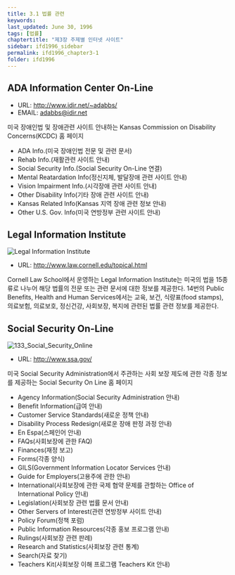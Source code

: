 ```yaml
---
title: 3.1 법률 관련
keywords: 
last_updated: June 30, 1996
tags: [법률]
chaptertitle: "제3장 주제별 인터넷 사이트"
sidebar: ifd1996_sidebar
permalink: ifd1996_chapter3-1
folder: ifd1996
---
```


## ADA Information Center On-Line

* URL: http://www.idir.net/~adabbs/
* EMAIL: adabbs@idir.net

미국 장애인법 및 장애관련 사이트 안내하는 Kansas Commission on Disability Concerns(KCDC) 홈 페이지

* ADA Info.(미국 장애인법 전문 및 관련 문서)
* Rehab Info.(재활관련 사이트 안내)
* Social Security Info.(Social Security On-Line 연결)
* Mental Reatardation Info(정신지체, 발달장애 관련 사이트 안내)
* Vision Impairment Info.(시각장애 관련 사이트 안내)
* Other Disability Info(기타 장애 관련 사이트 안내)
* Kansas Related Info(Kansas 지역 장애 관련 정보 안내)
* Other U.S. Gov. Info(미국 연방정부 관련 사이트 안내)

## Legal Information Institute

![Legal Information Institute](/images/ifd1996/132_Legal_Information.jpg)

* URL: http://www.law.cornell.edu/topical.html

Cornell Law School에서 운영하는 Legal Information Institute는 미국의 법을 15종류로 나누어 해당 법률의 전문 또는 관련 문서에 대한 정보를 제공한다. 14번의 Public Benefits, Health and Human Services에서는 교육, 보건, 식량표(food stamps), 의료보험, 의료보호, 정신건강, 사회보장, 복지에 관련된 법률 관련 정보를 제공한다.

## Social Security On-Line

![133_Social_Security_Online](/images/ifd1996/133_Social_Security_Online.jpg)

* URL: http://www.ssa.gov/

미국 Social Security Administration에서 주관하는 사회 보장 제도에 관한 각종 정보를 제공하는 Social Security On Line 홈 페이지

* Agency Information(Social Security Administration 안내)
* Benefit Information(급여 안내)
* Customer Service Standards(새로운 정책 안내)
* Disability Process Redesign(새로운 장애 판정 과정 안내)
* En Espa(스페인어 안내)
* FAQs(사회보장에 관한 FAQ)
* Finances(재정 보고)
* Forms(각종 양식)
* GILS(Government Information Locator Services 안내)
* Guide for Employers(고용주에 관한 안내)
* International(사회보장에 관한 국제 협약 문제를 관할하는 Office of International Policy 안내)
* Legislation(사회보장 관련 법률 문서 안내)
* Other Servers of Interest(관련 연방정부 사이트 안내)
* Policy Forum(정책 포럼)
* Public Information Resources(각종 홍보 프로그램 안내)
* Rulings(사회보장 관련 판례)
* Research and Statistics(사회보장 관련 통계)
* Search(자료 찾기)
* Teachers Kit(사회보장 이해 프로그램 Teachers Kit 안내)